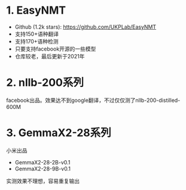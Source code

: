 # 1. EasyNMT

- Github (1.2k stars): https://github.com/UKPLab/EasyNMT
- 支持150+语种翻译
- 支持170+语种检测
- 只要支持facebook开源的一些模型
- 仓库较老，最后更新于2021年

# 2. nllb-200系列

facebook出品。效果达不到google翻译，不过仅仅测了nllb-200-distilled-600M

# 3. GemmaX2-28系列

小米出品

- GemmaX2-28-2B-v0.1
- GemmaX2-28-9B-v0.1

实测效果不理想，容易重复输出
